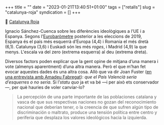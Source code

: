 +++
title = ""
date = "2023-01-21T13:40:51+01:00"
tags = ["retalls"]
slug = "catalunya-roja"
syndication = []
+++

📎 [Catalunya Roja](https://www.lavanguardia.com/opinion/20230121/8698199/catalunya-roja.html)

Ignacio Sánchez-Cuenca sobre les diferències ideològiques a l’UE i a Espanya. Segons l’[Eurobaròmetre](https://www.europarl.europa.eu/at-your-service/es/be-heard/eurobarometer/2019-european-elections-entered-a-new-dimension) posterior a les eleccions de 2019, Espanya és el país més esquerrà d’Europa (4,4) i Romania el més dretà (6,1). Catalunya (3,6) i Euskadi són les més *roges*, i Madrid (4,9) la que menys. L'escala va del zero (extrema esquerra) al deu (extrema dreta).

Diversos factors poden explicar que la gent opine de mitjana d’una manera i vote (almenys aparentment) d’una altra manera. Però el que m’han fet evocar aquestes dades és una altra cosa. Allò que va dir Joan Fuster ([en una entrevista amb Amadeu Fabregat](https://elramellet.blogspot.com/2011/06/sera-desquerres-o-no-sera.html)): *que el País Valencià seria d’esquerres o no seria*. Si l’*statu quo* ja et va bé —i per això ets conservador—, per què hauries de voler canviar-lo?

> La percepción de una parte importante de las poblaciones catalana y vasca de que sus respectivas naciones no gozan del reconocimiento nacional que deberían tener, o la creencia de que sufren algún tipo de discriminación o maltrato, produce una tensión política entre centro y periferia que desplaza los valores ideológicos hacia la izquierda.
